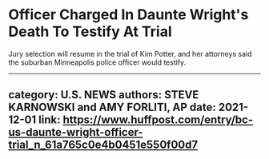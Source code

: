 # Officer Charged In Daunte Wright's Death To Testify At Trial

Jury selection will resume in the trial of Kim Potter, and her attorneys said the suburban Minneapolis police officer would testify.

---
category: U.S. NEWS
authors: STEVE KARNOWSKI and AMY FORLITI, AP
date: 2021-12-01
link: https://www.huffpost.com/entry/bc-us-daunte-wright-officer-trial_n_61a765c0e4b0451e550f00d7
---
